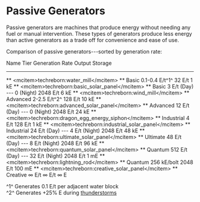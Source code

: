 # Passive Generators

Passive generators are machines that produce energy without needing any fuel or manual intervention. These types of generators produce less energy than active generators as a trade off for convenience and ease of use.

Comparison of passive generators---sorted by generation rate:

  Name                                                                 Tier         Generation Rate                    Output     Storage
  -------------------------------------------------------------------- ------------ ---------------------------------- ---------- ---------
  \*\* \<mcitem\>techreborn:water_mill\</mcitem\> \*\*                 Basic        0.1-0.4 E/t^1^                     32 E/t     1 kE
  \*\* \<mcitem\>techreborn:basic_solar_panel\</mcitem\> \*\*          Basic        3 E/t (Day) --- 0 (Night)          2048 E/t   6 kE
  \*\* \<mcitem\>techreborn:wind_mill\</mcitem\> \*\*                  Advanced     2-2.5 E/t^2^                       128 E/t    10 kE
  \*\* \<mcitem\>techreborn:advanced_solar_panel\</mcitem\> \*\*       Advanced     12 E/t (Day) --- 0 (Night)         2048 E/t   24 kE
  \*\* \<mcitem\>techreborn:dragon_egg_energy_siphon\</mcitem\> \*\*   Industrial   4 E/t                              128 E/t    1 kE
  \*\* \<mcitem\>techreborn:industrial_solar_panel\</mcitem\> \*\*     Industrial   24 E/t (Day) --- 4 E/t (Night)     2048 E/t   48 kE
  \*\* \<mcitem\>techreborn:ultimate_solar_panel\</mcitem\> \*\*       Ultimate     48 E/t (Day) --- 8 E/t (Night)     2048 E/t   96 kE
  \*\* \<mcitem\>techreborn:quantum_solar_panel\</mcitem\> \*\*        Quantum      512 E/t (Day) --- 32 E/t (Night)   2048 E/t   1 mE
  \*\* \<mcitem\>techreborn:lightning_rod\</mcitem\> \*\*              Quantum      256 kE/bolt                        2048 E/t   100 mE
  \*\* \<mcitem\>techreborn:creative_solar_panel\</mcitem\> \*\*       Creative     ∞ E/t                              ∞ E/t      ∞ E

^1^ Generates 0.1 E/t per adjacent water block\
^2^ Generates +25% E during [thunderstorms](http://minecraft.gamepedia.com/Thunderstorm)
